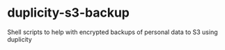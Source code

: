 # duplicity-s3-backup
Shell scripts to help with encrypted backups of personal data to S3 using duplicity
